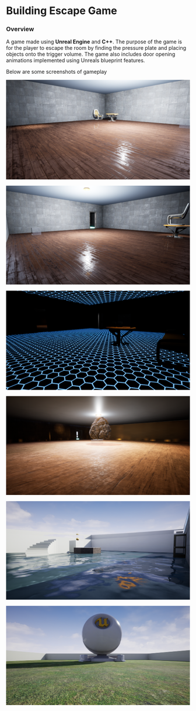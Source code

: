 # Building Escape Game

### Overview

A game made using **Unreal Engine** and **C++**. The purpose of the game is for the player to escape the room by finding the pressure plate and placing objects onto the trigger volume. The game also includes door opening animations implemented using Unreals blueprint features.

Below are some screenshots of gameplay

![](Screenshots/Game1.PNG)

![](Screenshots/Game2.PNG)

![](Screenshots/Game3.PNG)

![](Screenshots/Game4.PNG)

![](Screenshots/Game5.PNG)

![](Screenshots/Game6.PNG)